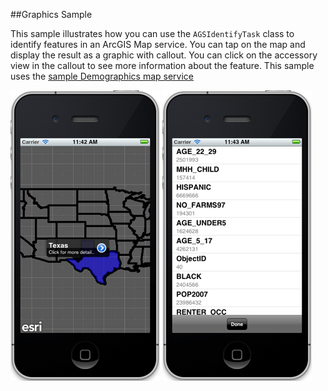 ##Graphics Sample 

This sample illustrates how you can use the `AGSIdentifyTask` class to identify features in an ArcGIS Map service. You can tap on the map and display the result as a graphic with callout. You can click on the accessory view in the callout to see more information about the feature. This sample uses the [sample Demographics map service](http://sampleserver1.arcgisonline.com/ArcGIS/rest/services/Demographics/ESRI_Census_USA/MapServer)	

![](image.png)
![](image2.png)



